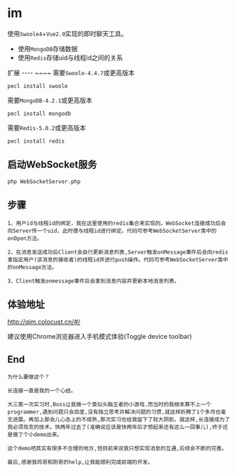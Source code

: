 im
========

使用`Swoole4`+`Vue2.0`实现的即时聊天工具。

* 使用`MongoDB`存储数据
* 使用`Redis`存储uid与线程id之间的关系

   
扩展
---- ~~~~
需要`Swoole-4.4.7`或更高版本

    pecl install swoole
   
需要`MongoDB-4.2.1`或更高版本

    pecl install mongodb
    
需要`Redis-5.0.2`或更高版本

    pecl install redis
    
启动WebSocket服务
---- 
    php WebSocketServer.php
    
步骤
---
    1、用户id与线程id的绑定，我在这里使用的redis集合来实现的。WebSocket连接成功后会向Server传一个uid，此时便与线程id进行绑定。代码可参考WebSocketServer类中的onOpen方法。
    
    2、在消息发送成功后Client会自行更新消息列表,Server触发onMessage事件后会向redis拿指定用户(该消息的接收者)的线程id并进行push操作。代码可参考WebSocketServer类中的onMessage方法。
    
    3、Client触发onmessage事件后会拿到消息内容并更新本地消息列表。
    
        
体验地址
---
http://qim.colocust.cn/#/

建议使用Chrome浏览器进入手机模式体验(Toggle device toolbar)

    
End
--- 
    为什么要做这个？
    
    长连接一直是我的一个心结。
    
    大三第一次实习时,Boss让我做一个类似头脑王者的小游戏.而当时的我根本算不上一个programmer,遇到问题只会百度,没有独立思考并解决问题的习惯,就这样折腾了1个多月也毫无进展。再加上那会儿心态上的不成熟,那次实习也给我留下了较大阴影。就这样,长连接成为了我必须攻克的技术。快两年过去了(准确说应该是快两年后才想起来还有这么一回事儿),终于还是做了个小demo出来。
    
    这个demo吧其实有很多不合理的地方,但目前来说我只想实现消息的互通,后续会不断的完善。
    
    最后,感谢我鸡哥和刚哥的help,让我能顺利完成前端的开发。
 
    
   
